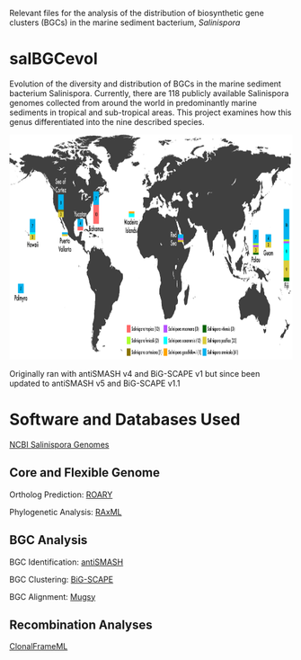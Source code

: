 Relevant files for the analysis of the distribution of biosynthetic gene clusters (BGCs) in the marine sediment  bacterium, *Salinispora*

# salBGCevol
Evolution of the diversity and distribution of BGCs in the marine sediment bacterium Salinispora. Currently, there are 118 publicly available Salinispora genomes collected from around the world in predominantly marine sediments in tropical and sub-tropical areas. This project examines how this genus differentiated into the nine described species.

<p align="center">
  <img width="860" height="400" src="images/updated-species-map-01.png">
</p>



Originally ran with antiSMASH v4 and BiG-SCAPE v1 but since been updated to antiSMASH v5 and BiG-SCAPE v1.1

# Software and Databases Used
[NCBI Salinispora Genomes](https://www.ncbi.nlm.nih.gov/genome/?term=salinispora)

## Core and Flexible Genome
Ortholog Prediction: [ROARY](https://sanger-pathogens.github.io/Roary/)

Phylogenetic Analysis: [RAxML](https://cme.h-its.org/exelixis/software.html)

## BGC Analysis
BGC Identification: [antiSMASH](https://antismash.secondarymetabolites.org)

BGC Clustering: [BiG-SCAPE](https://git.wageningenur.nl/medema-group/BiG-SCAPE)

BGC Alignment: [Mugsy](http://mugsy.sourceforge.net/)

## Recombination Analyses
[ClonalFrameML](https://github.com/xavierdidelot/ClonalFrameML)
